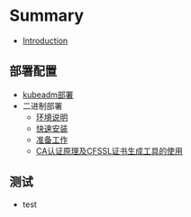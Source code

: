 # Summary

* [Introduction](README.md)

## 部署配置
* [kubeadm部署](Install/kubeadm.md)
* 二进制部署
    * [环境说明](Install/binary/00_env_des.md)
    * [快速安装](Install/binary/01_quick_install.md)
    * [准备工作](Install/binary/01_pre_work.md)
    * [CA认证原理及CFSSL证书生成工具的使用](Install/binary/02_CFSSL.md)

## 测试
* test

